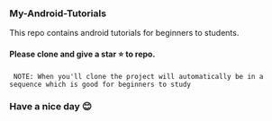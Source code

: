 ### My-Android-Tutorials
This repo contains android tutorials for beginners to students.

#### Please clone and give a star ⭐ to repo.
``` NOTE: When you'll clone the project will automatically be in a sequence which is good for beginners to study```


### Have a nice day 😊

